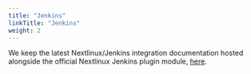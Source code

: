 ```yaml
---
title: "Jenkins"
linkTitle: "Jenkins"
weight: 2
---
```


We keep the latest Nextlinux/Jenkins integration documentation hosted alongside the official Nextlinux Jenkins plugin module, [here](https://plugins.jenkins.io/nextlinux-container-scanner).

